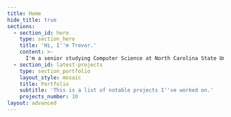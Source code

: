 ```yaml
---
title: Home
hide_title: true
sections:
  - section_id: hero
    type: section_hero
    title: 'Hi, I''m Trevor.'
    content: >-
      I'm a senior studying Computer Science at North Carolina State University.
  - section_id: latest-projects
    type: section_portfolio
    layout_style: mosaic
    title: Portfolio
    subtitle: 'This is a list of notable projects I''ve worked on.'
    projects_number: 10
layout: advanced
---
```

